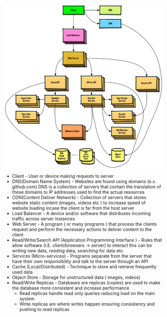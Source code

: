 ![system_flowchart.png](../Images/system_flowchart.png)
- Client - User or device making requests to server
- DNS(Domain Name System) - Websites are found using domains (e.x. github.com) DNS is a collection of servers that contain the translation of these domains to IP addresses used to find the actual resources
- CDN(Content Deliver Network) - Collection of servers that stores website static content (images, videos etc ) to increase speed of website loading incase the client is far from the host server
- Load Balancer - A device and/or software that distributes incoming traffic across server instances
- Web Server - A program ( or many programs ) that process the clients request and perform the necessary actions to deliver content to the client
- Read/Write/Search API (Application Programming Interface ) - Rules that allow software (I.E. client/browsers -> server) to interact this can be *writing* new data, *reading* data, *searching* for data etc.
- Services  (Micro-services) -  Programs separate from the server that have their own responsibility and talk to the server through an API
- Cache (Local/Distributed) - Technique to store and retrieve frequently used data 
- Object Store - Storage for unstructured data ( images, videos)
- Read/Write Replicas - Databases are replicas (copies) are used to make the database more consistent and increase performance
	- Read replicas handle read only queries reducing load on the main system
	- Write replicas are where writes happen ensuring consistency and pushing to read replicas
